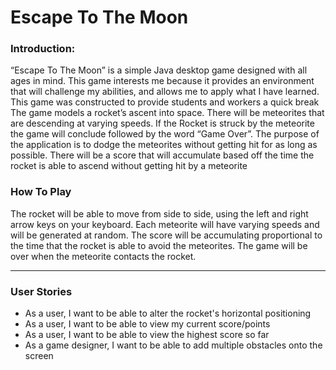 # Escape To The Moon

### Introduction: 
“Escape To The Moon” is a simple Java desktop game designed with all ages in mind. 
This game interests me because it provides an environment that will challenge my abilities,
and allows me to apply what I have learned. 
This game was constructed to provide students and workers a quick break
The game models a rocket’s ascent into space.
There will be meteorites that are descending at varying speeds. 
If the Rocket is struck by the meteorite the game will conclude followed by the word “Game Over”. 
The purpose of the application is to dodge the meteorites without getting hit for as long as possible. 
There will be a score that will accumulate based off the time the rocket
is able to ascend without getting hit by a meteorite 

### How To Play
The rocket will be able to move from side to side, using the left and right arrow keys on your keyboard. 
Each meteorite will have varying speeds and will be generated at random. 
The score will be accumulating proportional to the time that the rocket is able to avoid the meteorites. 
The game will be over when the meteorite contacts the rocket. 

---
### User Stories 

- As a user, I want to be able to alter the rocket's horizontal positioning 
- As a user, I want to be able to view my current score/points
- As a user, I want to be able to view the highest score so far
- As a game designer, I want to be able to add multiple obstacles onto the screen






